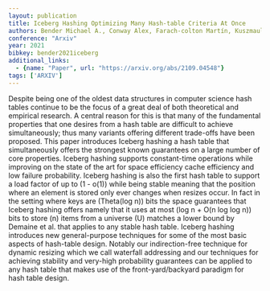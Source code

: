 ```yaml
---
layout: publication
title: Iceberg Hashing Optimizing Many Hash-table Criteria At Once
authors: Bender Michael A., Conway Alex, Farach-colton Martín, Kuszmaul William, Tagliavini Guido
conference: "Arxiv"
year: 2021
bibkey: bender2021iceberg
additional_links:
  - {name: "Paper", url: "https://arxiv.org/abs/2109.04548"}
tags: ['ARXIV']
---
```

Despite being one of the oldest data structures in computer science hash tables continue to be the focus of a great deal of both theoretical and empirical research. A central reason for this is that many of the fundamental properties that one desires from a hash table are difficult to achieve simultaneously; thus many variants offering different trade-offs have been proposed. This paper introduces Iceberg hashing a hash table that simultaneously offers the strongest known guarantees on a large number of core properties. Iceberg hashing supports constant-time operations while improving on the state of the art for space efficiency cache efficiency and low failure probability. Iceberg hashing is also the first hash table to support a load factor of up to (1 - o(1)) while being stable meaning that the position where an element is stored only ever changes when resizes occur. In fact in the setting where keys are (Theta(log n)) bits the space guarantees that Iceberg hashing offers namely that it uses at most (log n + O(n log log n)) bits to store (n) items from a universe (U) matches a lower bound by Demaine et al. that applies to any stable hash table. Iceberg hashing introduces new general-purpose techniques for some of the most basic aspects of hash-table design. Notably our indirection-free technique for dynamic resizing which we call waterfall addressing and our techniques for achieving stability and very-high probability guarantees can be applied to any hash table that makes use of the front-yard/backyard paradigm for hash table design.
